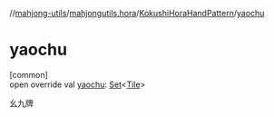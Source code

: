 //[mahjong-utils](../../../index.md)/[mahjongutils.hora](../index.md)/[KokushiHoraHandPattern](index.md)/[yaochu](yaochu.md)

# yaochu

[common]\
open override val [yaochu](yaochu.md): [Set](https://kotlinlang.org/api/latest/jvm/stdlib/kotlin.collections/-set/index.html)&lt;[Tile](../../mahjongutils.models/-tile/index.md)&gt;

幺九牌
